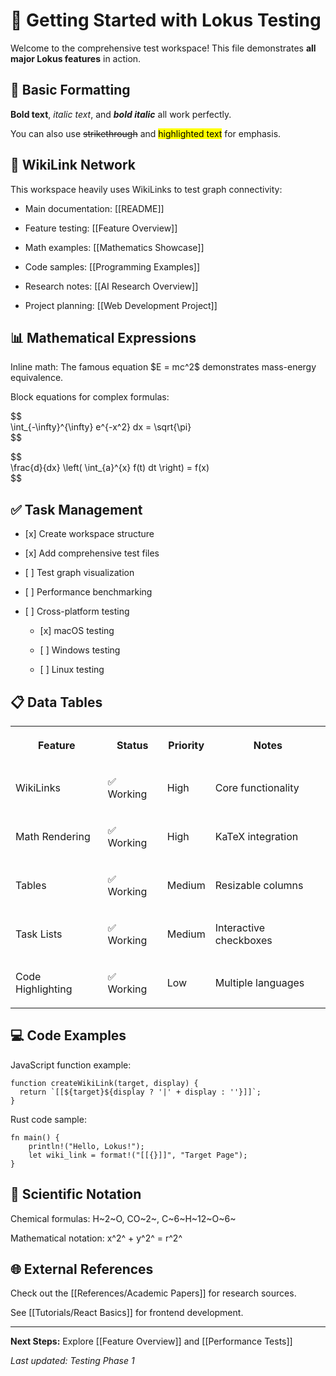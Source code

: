<p></p><h1>🎯 Getting Started with Lokus Testing</h1><p>Welcome to the comprehensive test workspace! This file demonstrates <strong>all major Lokus features</strong> in action.</p><h2>📝 Basic Formatting</h2><p><strong>Bold text</strong>, <em>italic text</em>, and <strong><em>bold italic</em></strong> all work perfectly.</p><p>You can also use <s>strikethrough</s> and <mark>highlighted text</mark> for emphasis.</p><h2>🔗 WikiLink Network</h2><p>This workspace heavily uses WikiLinks to test graph connectivity:</p><ul><li><p>Main documentation: [[README]]</p></li><li><p>Feature testing: [[Feature Overview]]</p></li><li><p>Math examples: [[Mathematics Showcase]]</p></li><li><p>Code samples: [[Programming Examples]]</p></li><li><p>Research notes: [[AI Research Overview]]</p></li><li><p>Project planning: [[Web Development Project]]</p></li></ul><h2>📊 Mathematical Expressions</h2><p>Inline math: The famous equation $E = mc^2$ demonstrates mass-energy equivalence.</p><p>Block equations for complex formulas:</p><p>$$<br>\int_{-\infty}^{\infty} e^{-x^2} dx = \sqrt{\pi}<br>$$</p><p>$$<br>\frac{d}{dx} \left( \int_{a}^{x} f(t) dt \right) = f(x)<br>$$</p><h2>✅ Task Management</h2><ul><li><p>[x] Create workspace structure</p></li><li><p>[x] Add comprehensive test files</p></li><li><p>[ ] Test graph visualization</p></li><li><p>[ ] Performance benchmarking</p></li><li><p>[ ] Cross-platform testing</p><ul><li><p>[x] macOS testing</p></li><li><p>[ ] Windows testing</p></li><li><p>[ ] Linux testing</p></li></ul></li></ul><h2>📋 Data Tables</h2><table style="min-width: 100px;"><colgroup><col style="min-width: 25px;"><col style="min-width: 25px;"><col style="min-width: 25px;"><col style="min-width: 25px;"></colgroup><tbody><tr><th colspan="1" rowspan="1"><p>Feature</p></th><th colspan="1" rowspan="1"><p>Status</p></th><th colspan="1" rowspan="1"><p>Priority</p></th><th colspan="1" rowspan="1"><p>Notes</p></th></tr><tr><td colspan="1" rowspan="1"><p>WikiLinks</p></td><td colspan="1" rowspan="1"><p>✅ Working</p></td><td colspan="1" rowspan="1"><p>High</p></td><td colspan="1" rowspan="1"><p>Core functionality</p></td></tr><tr><td colspan="1" rowspan="1"><p>Math Rendering</p></td><td colspan="1" rowspan="1"><p>✅ Working</p></td><td colspan="1" rowspan="1"><p>High</p></td><td colspan="1" rowspan="1"><p>KaTeX integration</p></td></tr><tr><td colspan="1" rowspan="1"><p>Tables</p></td><td colspan="1" rowspan="1"><p>✅ Working</p></td><td colspan="1" rowspan="1"><p>Medium</p></td><td colspan="1" rowspan="1"><p>Resizable columns</p></td></tr><tr><td colspan="1" rowspan="1"><p>Task Lists</p></td><td colspan="1" rowspan="1"><p>✅ Working</p></td><td colspan="1" rowspan="1"><p>Medium</p></td><td colspan="1" rowspan="1"><p>Interactive checkboxes</p></td></tr><tr><td colspan="1" rowspan="1"><p>Code Highlighting</p></td><td colspan="1" rowspan="1"><p>✅ Working</p></td><td colspan="1" rowspan="1"><p>Low</p></td><td colspan="1" rowspan="1"><p>Multiple languages</p></td></tr></tbody></table><h2>💻 Code Examples</h2><p>JavaScript function example:</p><pre><code class="language-javascript">function createWikiLink(target, display) {
  return `[[${target}${display ? '|' + display : ''}]]`;
}
</code></pre><p>Rust code sample:</p><pre><code class="language-rust">fn main() {
    println!("Hello, Lokus!");
    let wiki_link = format!("[[{}]]", "Target Page");
}
</code></pre><h2>🔬 Scientific Notation</h2><p>Chemical formulas: H~2~O, CO~2~, C~6~H~12~O~6~</p><p>Mathematical notation: x^2^ + y^2^ = r^2^</p><h2>🌐 External References</h2><p>Check out the [[References/Academic Papers]] for research sources.</p><p>See [[Tutorials/React Basics]] for frontend development.</p><hr><p><strong>Next Steps:</strong> Explore [[Feature Overview]] and [[Performance Tests]]</p><p><em>Last updated: Testing Phase 1</em></p><p></p><p></p>
